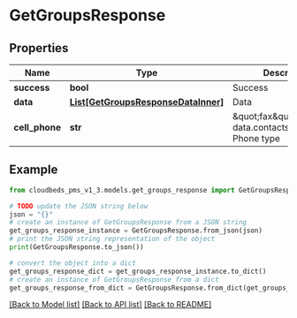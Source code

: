 # GetGroupsResponse


## Properties

Name | Type | Description | Notes
------------ | ------------- | ------------- | -------------
**success** | **bool** | Success | [optional] 
**data** | [**List[GetGroupsResponseDataInner]**](GetGroupsResponseDataInner.md) | Data | [optional] 
**cell_phone** | **str** | \&quot;fax\&quot;} data.contacts.phones.type Phone type | [optional] 

## Example

```python
from cloudbeds_pms_v1_3.models.get_groups_response import GetGroupsResponse

# TODO update the JSON string below
json = "{}"
# create an instance of GetGroupsResponse from a JSON string
get_groups_response_instance = GetGroupsResponse.from_json(json)
# print the JSON string representation of the object
print(GetGroupsResponse.to_json())

# convert the object into a dict
get_groups_response_dict = get_groups_response_instance.to_dict()
# create an instance of GetGroupsResponse from a dict
get_groups_response_from_dict = GetGroupsResponse.from_dict(get_groups_response_dict)
```
[[Back to Model list]](../README.md#documentation-for-models) [[Back to API list]](../README.md#documentation-for-api-endpoints) [[Back to README]](../README.md)


